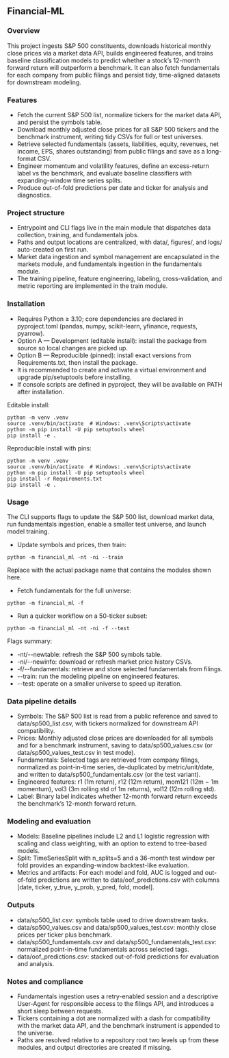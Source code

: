 ## Financial-ML

### Overview

This project ingests S\&P 500 constituents, downloads historical monthly close prices via a market data API, builds engineered features, and trains baseline classification models to predict whether a stock’s 12-month forward return will outperform a benchmark.
It can also fetch fundamentals for each company from public filings and persist tidy, time-aligned datasets for downstream modeling.

### Features

- Fetch the current S\&P 500 list, normalize tickers for the market data API, and persist the symbols table.
- Download monthly adjusted close prices for all S\&P 500 tickers and the benchmark instrument, writing tidy CSVs for full or test universes.
- Retrieve selected fundamentals (assets, liabilities, equity, revenues, net income, EPS, shares outstanding) from public filings and save as a long-format CSV.
- Engineer momentum and volatility features, define an excess-return label vs the benchmark, and evaluate baseline classifiers with expanding-window time series splits.
- Produce out-of-fold predictions per date and ticker for analysis and diagnostics.


### Project structure

- Entrypoint and CLI flags live in the main module that dispatches data collection, training, and fundamentals jobs.
- Paths and output locations are centralized, with data/, figures/, and logs/ auto-created on first run.
- Market data ingestion and symbol management are encapsulated in the markets module, and fundamentals ingestion in the fundamentals module.
- The training pipeline, feature engineering, labeling, cross-validation, and metric reporting are implemented in the train module.


### Installation

- Requires Python ≥ 3.10; core dependencies are declared in pyproject.toml (pandas, numpy, scikit-learn, yfinance, requests, pyarrow).
- Option A — Development (editable install): install the package from source so local changes are picked up.
- Option B — Reproducible (pinned): install exact versions from Requirements.txt, then install the package.
- It is recommended to create and activate a virtual environment and upgrade pip/setuptools before installing.
- If console scripts are defined in pyproject, they will be available on PATH after installation.

Editable install:

```
python -m venv .venv
source .venv/bin/activate  # Windows: .venv\Scripts\activate
python -m pip install -U pip setuptools wheel
pip install -e .
```

Reproducible install with pins:

```
python -m venv .venv
source .venv/bin/activate  # Windows: .venv\Scripts\activate
python -m pip install -U pip setuptools wheel
pip install -r Requirements.txt
pip install -e .
```

### Usage

The CLI supports flags to update the S\&P 500 list, download market data, run fundamentals ingestion, enable a smaller test universe, and launch model training.

- Update symbols and prices, then train:

```
python -m financial_ml -nt -ni --train
```

Replace <package> with the actual package name that contains the modules shown here.

- Fetch fundamentals for the full universe:

```
python -m financial_ml -f
```

- Run a quicker workflow on a 50-ticker subset:

```
python -m financial_ml -nt -ni -f --test
```

Flags summary:

- -nt/--newtable: refresh the S\&P 500 symbols table.
- -ni/--newinfo: download or refresh market price history CSVs.
- -f/--fundamentals: retrieve and store selected fundamentals from filings.
- --train: run the modeling pipeline on engineered features.
- --test: operate on a smaller universe to speed up iteration.


### Data pipeline details

- Symbols: The S\&P 500 list is read from a public reference and saved to data/sp500_list.csv, with tickers normalized for downstream API compatibility.
- Prices: Monthly adjusted close prices are downloaded for all symbols and for a benchmark instrument, saving to data/sp500_values.csv (or data/sp500_values_test.csv in test mode).
- Fundamentals: Selected tags are retrieved from company filings, normalized as point-in-time series, de-duplicated by metric/unit/date, and written to data/sp500_fundamentals.csv (or the test variant).
- Engineered features: r1 (1m return), r12 (12m return), mom121 (12m − 1m momentum), vol3 (3m rolling std of 1m returns), vol12 (12m rolling std).
- Label: Binary label indicates whether 12-month forward return exceeds the benchmark’s 12-month forward return.


### Modeling and evaluation

- Models: Baseline pipelines include L2 and L1 logistic regression with scaling and class weighting, with an option to extend to tree-based models.
- Split: TimeSeriesSplit with n_splits=5 and a 36-month test window per fold provides an expanding-window backtest-like evaluation.
- Metrics and artifacts: For each model and fold, AUC is logged and out-of-fold predictions are written to data/oof_predictions.csv with columns [date, ticker, y_true, y_prob, y_pred, fold, model].


### Outputs

- data/sp500_list.csv: symbols table used to drive downstream tasks.
- data/sp500_values.csv and data/sp500_values_test.csv: monthly close prices per ticker plus benchmark.
- data/sp500_fundamentals.csv and data/sp500_fundamentals_test.csv: normalized point-in-time fundamentals across selected tags.
- data/oof_predictions.csv: stacked out-of-fold predictions for evaluation and analysis.


### Notes and compliance

- Fundamentals ingestion uses a retry-enabled session and a descriptive User-Agent for responsible access to the filings API, and introduces a short sleep between requests.
- Tickers containing a dot are normalized with a dash for compatibility with the market data API, and the benchmark instrument is appended to the universe.
- Paths are resolved relative to a repository root two levels up from these modules, and output directories are created if missing.